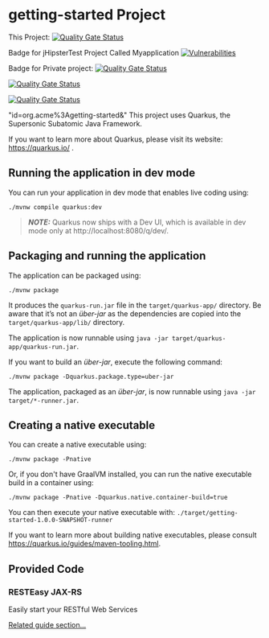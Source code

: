 # getting-started Project
This Project:
[![Quality Gate Status](https://ee8-megan-us.ngrok.io/api/project_badges/measure?project=org.acme%3Agetting-started&metric=alert_status&token=90571bae843362c7c377b10529cf3c045feb2e0a)](https://ee8-megan-us.ngrok.io/dashboard?id=org.acme%3Agetting-started)

Badge for jHipsterTest Project Called Myapplication
[![Vulnerabilities](https://ee8-megan-us.ngrok.io/api/project_badges/measure?project=jHipsterTest&metric=vulnerabilities&token=f6f3d015a17efca1e12c3782d3a9e1d322d979ce)](https://ee8-megan-us.ngrok.io/dashboard?id=jHipsterTest)

Badge for Private project: 
[![Quality Gate Status](https://ee8-megan-us.ngrok.io/api/project_badges/measure?project=172856_scanner_basic&metric=alert_status&token=0213ceba5a6aa6e5dc6bda50e2026c90dac5b956)](https://ee8-megan-us.ngrok.io/dashboard?id=172856_scanner_basic)

[![Quality Gate Status](https://sonar.tools.sap/api/project_badges/measure?project=com.sap.columbus.las&metric=alert_status)](https://sonar.tools.sap/dashboard?id=com.sap.columbus.las)

[![Quality Gate Status](http://localhost:9000/api/project_badges/measure?project=org.acme%3Agetting-started&metric=alert_status)](http://localhost:9000/dashboard?id=org.acme%3Agetting-started)

"id=org.acme%3Agetting-started&amp;"
This project uses Quarkus, the Supersonic Subatomic Java Framework.

If you want to learn more about Quarkus, please visit its website: https://quarkus.io/ .

## Running the application in dev mode

You can run your application in dev mode that enables live coding using:
```shell script
./mvnw compile quarkus:dev
```

> **_NOTE:_**  Quarkus now ships with a Dev UI, which is available in dev mode only at http://localhost:8080/q/dev/.

## Packaging and running the application

The application can be packaged using:
```shell script
./mvnw package
```
It produces the `quarkus-run.jar` file in the `target/quarkus-app/` directory.
Be aware that it’s not an _über-jar_ as the dependencies are copied into the `target/quarkus-app/lib/` directory.

The application is now runnable using `java -jar target/quarkus-app/quarkus-run.jar`.

If you want to build an _über-jar_, execute the following command:
```shell script
./mvnw package -Dquarkus.package.type=uber-jar
```

The application, packaged as an _über-jar_, is now runnable using `java -jar target/*-runner.jar`.

## Creating a native executable

You can create a native executable using: 
```shell script
./mvnw package -Pnative
```

Or, if you don't have GraalVM installed, you can run the native executable build in a container using: 
```shell script
./mvnw package -Pnative -Dquarkus.native.container-build=true
```

You can then execute your native executable with: `./target/getting-started-1.0.0-SNAPSHOT-runner`

If you want to learn more about building native executables, please consult https://quarkus.io/guides/maven-tooling.html.

## Provided Code

### RESTEasy JAX-RS

Easily start your RESTful Web Services

[Related guide section...](https://quarkus.io/guides/getting-started#the-jax-rs-resources)
